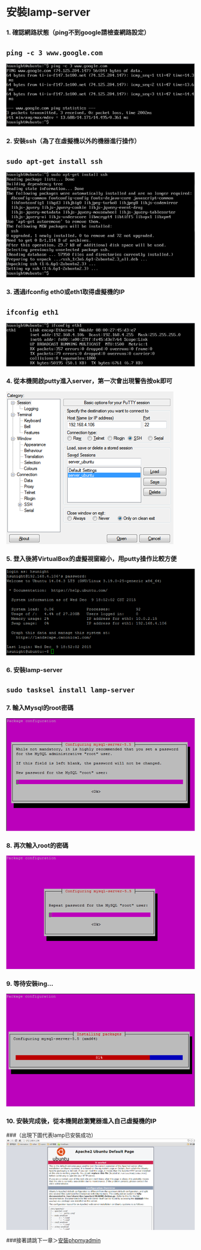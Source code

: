 # **安裝lamp-server**


### 1. 確認網路狀態（ping不到google請檢查網路設定）
## ```ping -c 3 www.google.com```
![](../img/p1_1.png)

### 2. 安裝ssh（為了在虛擬機以外的機器進行操作）
## ```sudo apt-get install ssh```
![](../img/p1_2.png)

### 3. 透過ifconfig eth0或eth1取得虛擬機的IP

## ```ifconfig eth1```
![](../img/p1_3.png)

### 4. 從本機開啟putty進入server，第一次會出現警告按ok即可
![](../img/p1_4.png)

### 5. 登入後將VirtualBox的虛擬視窗縮小，用putty操作比較方便

![](../img/p1_5.png)

### 6. 安裝lamp-server
## ```sudo tasksel install lamp-server```

### 7. 輸入Mysql的root密碼
![](../img/p1_6.png)

### 8. 再次輸入root的密碼
![](../img/p1_7.png)

### 9. 等待安裝ing…
![](../img/p1_8.png)

### 10. 安裝完成後，從本機開啟瀏覽器進入自己虛擬機的IP
###（出現下圖代表lamp已安裝成功）
![](../img/p1_9.png)

###接著請跳下一章＞[安裝phpmyadmin](inst_phpmyadm.md)
